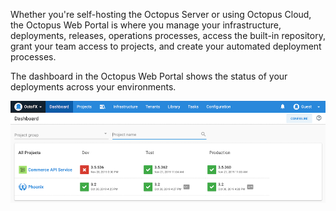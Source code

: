 Whether you're self-hosting the Octopus Server or using Octopus Cloud, the Octopus Web Portal is where you manage your infrastructure, deployments, releases, operations processes, access the built-in repository, grant your team access to projects, and create your automated deployment processes.

The dashboard in the Octopus Web Portal shows the status of your deployments across your environments.

![Octopus Dashboard](/docs/shared-content/concepts/images/dashboard.png "width=500")
